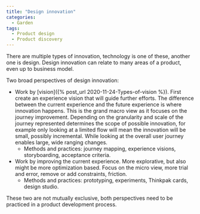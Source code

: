 ```yaml
---
title: "Design innovation"
categories:
  - Garden
tags:
  - Product design
  - Product discovery
---
```


There are multiple types of innovation, technology is one of these, another one is design. Design innovation can relate to many areas of a product, even up to business model.

Two broad perspectives of design innovation:

 - Work by [vision]({% post_url 2020-11-24-Types-of-vision %}). First create an experience vision that will guide further efforts. The difference between the current experience and the future experience is where innovation happens. This is the grand macro view as it focuses on the journey improvement. Depending on the granularity and scale of the journey represented determines the scope of possible innovation, for example only looking at a limited flow will mean the innovation will be small, possibly incremental. While looking at the overall user journey enables large, wide ranging changes.
   - Methods and practices: journey mapping, experience visions, storyboarding, acceptance criteria.
 - Work by improving the current experience. More explorative, but also might be more optimization based. Focus on the micro view, more trial and error, remove or add constraints, friction.
   - Methods and practices: prototyping, experiments, Thinkpak cards, design studio.

These two are not mutually exclusive, both perspectives need to be practiced in a product development process.
